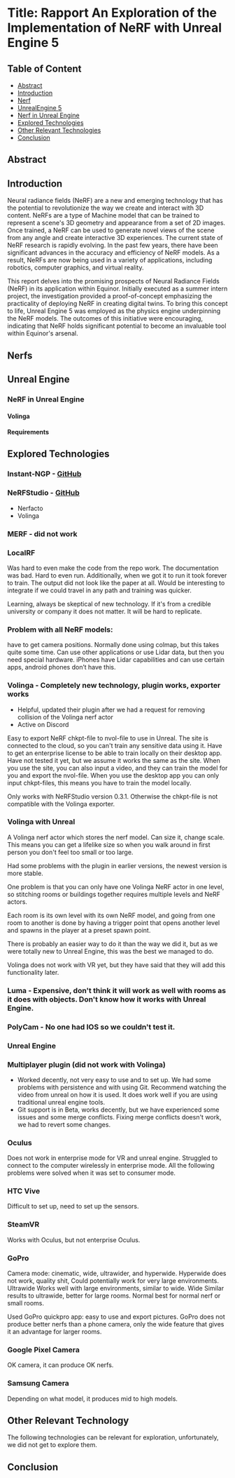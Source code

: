 # Title: Rapport An Exploration of the Implementation of NeRF with Unreal Engine 5

## Table of Content
- [Abstract](#abstract)
- [Introduction](#introduction)
- [Nerf](#nerf)
- [UnrealEngine 5](#unrealengine-5)
- [Nerf in Unreal Engine](#nerf-in-unreal-engine)
- [Explored Technologies](#explored-technologies)
- [Other Relevant Technologies](#other-relevant-technologies)
- [Conclusion](#conclusion)

<div id="abstract"></div>

## Abstract

<div id="introduction"></div>

## Introduction
Neural radiance fields (NeRF) are a new and emerging technology that has the potential to revolutionize the way we create and interact with 3D content. NeRFs are a type of Machine model that can be trained to represent a scene's 3D geometry and appearance from a set of 2D images. Once trained, a NeRF can be used to generate novel views of the scene from any angle and create interactive 3D experiences.
The current state of NeRF research is rapidly evolving. In the past few years, there have been significant advances in the accuracy and efficiency of NeRF models. As a result, NeRFs are now being used in a variety of applications, including robotics, computer graphics, and virtual reality.

This report delves into the promising prospects of Neural Radiance Fields (NeRF) in its application within Equinor. Initially executed as a summer intern project, the investigation provided a proof-of-concept emphasizing the practicality of deploying NeRF in creating digital twins. To bring this concept to life, Unreal Engine 5 was employed as the physics engine underpinning the NeRF models.
The outcomes of this initiative were encouraging, indicating that NeRF holds significant potential to become an invaluable tool within Equinor's arsenal.

<div id="nerf"></div>

## Nerfs

<div id="unrealengine-5"></div>

## Unreal Engine

<div id="nerf-in-unreal-engine"></div>

### NeRF in Unreal Engine
#### Volinga
#### Requirements

<div id="explored-technologies"></div>

## Explored Technologies

### Instant-NGP - [GitHub](https://github.com/bycloudai/instant-ngp-Windows)
### NeRFStudio - [GitHub](https://github.com/equinor/eit-nerfstudio)
- Nerfacto
- Volinga

### MERF - did not work
### LocalRF
Was hard to even make the code from the repo work. The documentation was bad. Hard to even run. Additionally, when we got it to run it took forever to train. The output did not look like the paper at all. Would be interesting to integrate if we could travel in any path and training was quicker.

Learning, always be skeptical of new technology. If it's from a credible university or company it does not matter. It will be hard to replicate.

### Problem with all NeRF models: 
have to get camera positions. Normally done using colmap, but this takes quite some time. Can use other applications or use Lidar data, but then you need special hardware. iPhones have Lidar capabilities and can use certain apps, android phones don’t have this.

### Volinga - Completely new technology, plugin works, exporter works
- Helpful, updated their plugin after we had a request for removing collision of the Volinga nerf actor
- Active on Discord

Easy to export NeRF chkpt-file to nvol-file to use in Unreal. The site is connected to the cloud, so you can't train any sensitive data using it. Have to get an enterprise license to be able to train locally on their desktop app. Have not tested it yet, but we assume it works the same as the site. When you use the site, you can also input a video, and they can train the model for you and export the nvol-file. When you use the desktop app you can only input chkpt-files, this means you have to train the model locally.

Only works with NeRFStudio version 0.3.1. Otherwise the chkpt-file is not compatible with the Volinga exporter.

### Volinga with Unreal
A Volinga nerf actor which stores the nerf model. Can size it, change scale. This means you can get a lifelike size so when you walk around in first person you don't feel too small or too large.

Had some problems with the plugin in earlier versions, the newest version is more stable.

One problem is that you can only have one Volinga NeRF actor in one level, so stitching rooms or buildings together requires multiple levels and NeRF actors.

Each room is its own level with its own NeRF model, and going from one room to another is done by having a trigger point that opens another level and spawns in the player at a preset spawn point.

There is probably an easier way to do it than the way we did it, but as we were totally new to Unreal Engine, this was the best we managed to do.

Volinga does not work with VR yet, but they have said that they will add this functionality later.

### Luma - Expensive, don't think it will work as well with rooms as it does with objects. Don't know how it works with Unreal Engine.

### PolyCam - No one had IOS so we couldn't test it.

### Unreal Engine

### Multiplayer plugin (did not work with Volinga)
- Worked decently, not very easy to use and to set up. We had some problems with persistence and with using Git. Recommend watching the video from unreal on how it is used. It does work well if you are using traditional unreal engine tools.
- Git support is in Beta, works decently, but we have experienced some issues and some merge conflicts. Fixing merge conflicts doesn't work, we had to revert some changes.

### Oculus
Does not work in enterprise mode for VR and unreal engine. Struggled to connect to the computer wirelessly in enterprise mode. All the following problems were solved when it was set to consumer mode.

### HTC Vive
Difficult to set up, need to set up the sensors.

### SteamVR
Works with Oculus, but not enterprise Oculus.

### GoPro
Camera mode: cinematic, wide, ultrawider, and hyperwide.
Hyperwide does not work, quality shit, Could potentially work for very large environments.
Ultrawide
Works well with large environments, similar to wide.
Wide
Similar results to ultrawide, better for large rooms.
Normal best for normal nerf or small rooms.

Used GoPro quickpro app: easy to use and export pictures.
GoPro does not produce better nerfs than a phone camera, only the wide feature that gives it an advantage for larger rooms.

### Google Pixel Camera
OK camera, it can produce OK nerfs.

### Samsung Camera
Depending on what model, it produces mid to high models.

<div id="other-relevant-technologies"></div>

## Other Relevant Technology
The following technologies can be relevant for exploration, unfortunately, we did not get to explore them.

<div id="conclusion"></div>

## Conclusion

